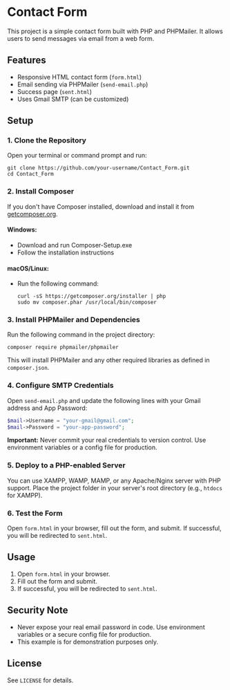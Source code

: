 
# Contact Form

This project is a simple contact form built with PHP and PHPMailer. It allows users to send messages via email from a web form.

## Features
- Responsive HTML contact form (`form.html`)
- Email sending via PHPMailer (`send-email.php`)
- Success page (`sent.html`)
- Uses Gmail SMTP (can be customized)


## Setup

### 1. Clone the Repository
Open your terminal or command prompt and run:
```shell
git clone https://github.com/your-username/Contact_Form.git
cd Contact_Form
```

### 2. Install Composer
If you don't have Composer installed, download and install it from [getcomposer.org](https://getcomposer.org/download/).

#### Windows:
- Download and run Composer-Setup.exe
- Follow the installation instructions

#### macOS/Linux:
- Run the following command:
	```shell
	curl -sS https://getcomposer.org/installer | php
	sudo mv composer.phar /usr/local/bin/composer
	```

### 3. Install PHPMailer and Dependencies
Run the following command in the project directory:
```shell
composer require phpmailer/phpmailer
```
This will install PHPMailer and any other required libraries as defined in `composer.json`.

### 4. Configure SMTP Credentials
Open `send-email.php` and update the following lines with your Gmail address and App Password:
```php
$mail->Username = "your-gmail@gmail.com";
$mail->Password = "your-app-password";
```
**Important:** Never commit your real credentials to version control. Use environment variables or a config file for production.

### 5. Deploy to a PHP-enabled Server
You can use XAMPP, WAMP, MAMP, or any Apache/Nginx server with PHP support. Place the project folder in your server's root directory (e.g., `htdocs` for XAMPP).

### 6. Test the Form
Open `form.html` in your browser, fill out the form, and submit. If successful, you will be redirected to `sent.html`.

## Usage
1. Open `form.html` in your browser.
2. Fill out the form and submit.
3. If successful, you will be redirected to `sent.html`.

## Security Note
- Never expose your real email password in code. Use environment variables or a secure config file for production.
- This example is for demonstration purposes only.

## License
See `LICENSE` for details.
